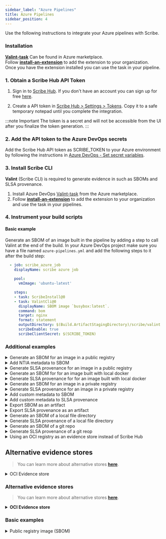 ```yaml
---
sidebar_label: "Azure Pipelines"
title: Azure Pipelines
sidebar_position: 4
---
```


Use the following instructions to integrate your Azure pipelines with Scribe.

### Installation
**[Valint-task](https://marketplace.visualstudio.com/items?itemName=ScribeSecurity.valint-cli)** Can be found in Azure marketplace.  <br />
Follow **[install-an-extension](https://learn.microsoft.com/en-us/azure/devops/marketplace/install-extension?view=azure-devops&tabs=browser#install-an-extension)** to add the extension to your organization.  <br />
Once you have the extension installed you can use the task in your pipeline.

### 1. Obtain a Scribe Hub API Token

1. Sign in to [Scribe Hub](https://app.scribesecurity.com). If you don't have an account you can sign up for free [here](https://scribesecurity.com/scribe-platform-lp/ "Start Using Scribe For Free").

2. Create a API token in [Scribe Hub > Settings > Tokens](https://app.scribesecurity.com/settings/tokens). Copy it to a safe temporary notepad until you complete the integration.

:::note Important
The token is a secret and will not be accessible from the UI after you finalize the token generation. 
:::

### 2. Add the API token to the Azure DevOps secrets

Add the Scribe Hub API token as SCRIBE_TOKEN to your Azure environment by following the instructions in [Azure DevOps - Set secret variables](https://learn.microsoft.com/en-us/azure/devops/pipelines/process/set-secret-variables?view=azure-devops&tabs=yaml%2Cbash "Azure DevOps - Set secret variables").
### 3. Install Scribe CLI

**Valint** (Scribe CLI) is required to generate evidence in such as SBOMs and SLSA provenance. 
1. Install Azure DevOps [Valint-task](https://marketplace.visualstudio.com/items?itemName=ScribeSecurity.valint-cli) from the Azure marketplace.
2. Follow **[install-an-extension](https://learn.microsoft.com/en-us/azure/devops/marketplace/install-extension?view=azure-devops&tabs=browser#install-an-extension)** to add the extension to your organization and use the task in your pipelines.

### 4. Instrument your build scripts

#### Basic example
Generate an SBOM of an image built in the pipeline by adding a step to call Valint at the end of the build. 
In your Azure DevOps project make sure you have a file named `azure-pipelines.yml` and add the following steps to it after the build step:

```yaml
  - job: scribe_azure_job
    displayName: scribe azure job
  
    pool:
      vmImage: 'ubuntu-latest'

    steps:
    - task: ScribeInstall@0
    - task: ValintCli@0
      displayName: SBOM image `busybox:latest`.
      command: bom
      target: nginx
      format: statement
      outputDirectory: $(Build.ArtifactStagingDirectory)/scribe/valint
      scribeEnable: true
      scribeClientSecret: $(SCRIBE_TOKEN)
```

### Additional examples

<details>
  <summary> Generate an SBOM for an image in a public registry </summary>

```YAML
- task: ValintCli@0
  displayName: Generate cyclonedx json SBOM
  inputs:
    commandName: bom
    target: busybox:latest
    outputDirectory: $(Build.ArtifactStagingDirectory)/scribe/valint
    
    scribeEnable: true
    scribeClientSecret: $(SCRIBE_TOKEN)
``` 

</details>

<details>
  <summary> Add NTIA metadata to SBOM </summary>

```YAML
trigger:
  branches:
    include:
    - main

jobs:
- job: scribe_azure_job
  displayName: 'Scribe Azure Job'
  pool:
    name: {Update pool name here}		# Example: Mikey
    agent: {Update agent name here}		# Example: azure-runner-ubuntu

  variables:
    imageName: 'pipelines-javascript-docker'
    # SBOM Author meta data - Optional
    AUTHOR_NAME: John-Smith
    AUTHOR_EMAIL: john@thiscompany.com
    AUTHOR_PHONE: 555-8426157
    # SBOM Supplier meta data - Optional
    SUPPLIER_NAME: Scribe-Security
    SUPPLIER_URL: www.scribesecurity.com
    SUPPLIER_EMAIL: info@scribesecurity.com
    SUPPLIER_PHONE: 001-001-0011

  steps:
  - task: scribeInstall@0

  - task: ValintCli@0
    inputs:
      command: bom
      target: nginx
      format: statement
      outputDirectory: $(Build.ArtifactStagingDirectory)/scribe/valint
      scribeEnable: true
      scribeClientSecret: $(SCRIBE_TOKEN)
      author-name: $(AUTHOR_NAME)
      author-email: $(AUTHOR_EMAIL)
      author-phone: $(AUTHOR_PHONE)
      supplier-name: $(SUPPLIER_NAME)
      supplier-url: $(SUPPLIER_URL)
      supplier-email: $(SUPPLIER_EMAIL)
      supplier-phone: $(SUPPLIER_PHONE)

  - task: ValintCli@0
    inputs:
      command: verify
      target: nginx
      inputFormat: statement
      outputDirectory: $(Build.ArtifactStagingDirectory)/scribe/valint
      scribeEnable: true
      scribeClientSecret: $(SCRIBE_TOKEN)
```
</details>


<details>
  <summary> Generate SLSA provenance for an image in a public registry </summary>

```YAML
- task: ValintCli@0
  displayName: Generate SLSA provenance
  inputs:
    commandName: slsa
    target: busybox:latest
    outputDirectory: $(Build.ArtifactStagingDirectory)/scribe/valint    
    scribeEnable: true
    scribeClientSecret: $(SCRIBE_TOKEN)
``` 

</details>

<details>
  <summary> Generate an SBOM for for an image built with local docker </summary>

```YAML
- task: ValintCli@0
  displayName: Generate cyclonedx json SBOM
  inputs:
    commandName: bom
    target: image_name:latest
    outputDirectory: $(Build.ArtifactStagingDirectory)/scribe/valint    
    scribeEnable: true
    scribeClientSecret: $(SCRIBE_TOKEN)
``` 
</details>

<details>
  <summary> Generate SLSA provenance for for an image built with local docker </summary>

```YAML
- task: ValintCli@0
  displayName: Generate SLSA provenance
  inputs:
    commandName: slsa
    target: image_name:latest
    outputDirectory: $(Build.ArtifactStagingDirectory)/scribe/valint    
    scribeEnable: true
    scribeClientSecret: $(SCRIBE_TOKEN)
``` 
</details>

<details>
  <summary>  Generate an SBOM for an image in a private registry </summary>

> Add a `docker login` task before the adding the following task:

```YAML
- task: ValintCli@0
  displayName: Generate cyclonedx json SBOM
  inputs:
    commandName: bom
    target: scribesecurity.jfrog.io/scribe-docker-local/example:latest
    outputDirectory: $(Build.ArtifactStagingDirectory)/scribe/valint    
    scribeEnable: true
    scribeClientSecret: $(SCRIBE_TOKEN)
``` 
</details>

<details>
  <summary> Generate SLSA provenance for an image in a private registry </summary>

> Before the following task add a `docker login` task 

```YAML
- task: ValintCli@0
  displayName: Generate SLSA provenance
  inputs:
    commandName: slsa
    target: scribesecurity.jfrog.io/scribe-docker-local/example:latest
    outputDirectory: $(Build.ArtifactStagingDirectory)/scribe/valint    
    scribeEnable: true
    scribeClientSecret: $(SCRIBE_TOKEN)
``` 
</details>

<details>
  <summary>  Add custom metadata to SBOM </summary>

```YAML
- job: custom_bom
  displayName: Custom bom

  variables:
    - name: test_env
      value: test_env_value

  pool:
    vmImage: 'ubuntu-latest'

  steps:
  - task: ValintCli@0
    displayName: Generate cyclonedx json SBOM - add metadata - labels, envs, name
    inputs:
      commandName: bom
      target: 'busybox:latest'
      outputDirectory: $(Build.ArtifactStagingDirectory)/scribe/valint      
      env: test_env
      label: test_label
      scribeEnable: true
      scribeClientSecret: $(SCRIBE_TOKEN)
```
</details>
<details>
  <summary>  Add custom metadata to SLSA provenance </summary>

```YAML
- job: custom_slsa
  displayName: Custom slsa

  variables:
    - name: test_env
      value: test_env_value

  pool:
    vmImage: 'ubuntu-latest'

  steps:
  - task: ValintCli@0
    displayName: Generate cyclonedx json SBOM - add metadata - labels, envs, name
    inputs:
      commandName: slsa
      target: 'busybox:latest'
      outputDirectory: $(Build.ArtifactStagingDirectory)/scribe/valint      
      env: test_env
      label: test_label
      scribeEnable: true
      scribeClientSecret: $(SCRIBE_TOKEN)
```
</details>

<details>
  <summary> Export SBOM as an artifact </summary>

> Use `format` input argumnet to set the format.

```YAML
- task: ValintCli@0
  displayName: SBOM image `busybox:latest`.
  inputs:
    command: bom
    target: busybox:latest
    outputDirectory: $(Build.ArtifactStagingDirectory)/scribe/valint
    outputFile: $(Build.ArtifactStagingDirectory)/my_sbom.json    
    scribeEnable: true
    scribeClientSecret: $(SCRIBE_TOKEN)

# Using `outputDirectory` evidence cache dir
- publish: $(Build.ArtifactStagingDirectory)/scribe/valint
  artifact: scribe-evidence

# Using `outputFile` custom path.
- publish: $(Build.ArtifactStagingDirectory)/my_sbom.json
  artifact: scribe-sbom
``` 
</details>

<details>
  <summary> Export SLSA provenance as an artifact </summary>

> Use `format` input argumnet to set the format.

```YAML
- task: ValintCli@0
  displayName: SLSA image `busybox:latest`.
  inputs:
    command: slsa
    target: busybox:latest
    outputDirectory: $(Build.ArtifactStagingDirectory)/scribe/valint
    outputFile: $(Build.ArtifactStagingDirectory)/my_slsa.json    
    scribeEnable: true
    scribeClientSecret: $(SCRIBE_TOKEN)

# Using `outputDirectory` evidence cache dir
- publish: $(Build.ArtifactStagingDirectory)/scribe/valint
  artifact: scribe-evidence

# Using `outputFile` custom path.
- publish: $(Build.ArtifactStagingDirectory)/my_slsa.json
  artifact: scribe-slsa
``` 
</details>

<details>
  <summary> Generate an SBOM of a local file directory </summary>

```YAML
- bash: |
    mkdir testdir
    echo "test" > testdir/test.txt

- task: ValintCli@0
  displayName: SBOM local directory.
  inputs:
    command: bom
    target: dir:testdir
    outputDirectory: $(Build.ArtifactStagingDirectory)/scribe/valint    
    scribeEnable: true
    scribeClientSecret: $(SCRIBE_TOKEN)
``` 
</details>

<details>
  <summary> Generate SLSA provenance of a local file directory </summary>

```YAML
- bash: |
    mkdir testdir
    echo "test" > testdir/test.txt

- task: ValintCli@0
  displayName: SLSA local directory.
  inputs:
    command: slsa
    target: dir:testdir
    outputDirectory: $(Build.ArtifactStagingDirectory)/scribe/valint    
    scribeEnable: true
    scribeClientSecret: $(SCRIBE_TOKEN)

``` 
</details>

<details>
  <summary> Generate an SBOM of a git repo </summary>
  
For a remote git repo:
  
```YAML
- task: ValintCli@0
  displayName: SBOM remote git repository.
  inputs:
    command: bom
    target: git:https://github.com/mongo-express/mongo-express.git 
    outputDirectory: $(Build.ArtifactStagingDirectory)/scribe/valint    
    scribeEnable: true
    scribeClientSecret: $(SCRIBE_TOKEN)
```
For a local git repo:
**Note** If you use implicit checkout, **[git-strategy](https://learn.microsoft.com/en-us/azure/devops/pipelines/yaml-schema/steps-checkout?view=azure-pipelines)** affects the commits collected into the SBOM.

```YAML
- checkout: self

- task: ValintCli@0
  displayName: SBOM local git repository.
  inputs:
    command: bom
    target: git:. 
    outputDirectory: $(Build.ArtifactStagingDirectory)/scribe/valint    
    scribeEnable: true
    scribeClientSecret: $(SCRIBE_TOKEN)
``` 
</details>
<details>
  <summary> Generate SLSA provenance of a git reop </summary>
For a remote git repo:
  
```YAML
- task: ValintCli@0
  displayName: SBOM remote git repository.
  inputs:
    command: slsa
    target: git:https://github.com/mongo-express/mongo-express.git 
    outputDirectory: $(Build.ArtifactStagingDirectory)/scribe/valint
    
``` 

> For a local git repo

```YAML
- checkout: self

- task: ValintCli@0
  displayName: SLSA local git repository.
  inputs:
    command: slsa
    target: git:. 
    outputDirectory: $(Build.ArtifactStagingDirectory)/scribe/valint
    
``` 
</details>
<details>
  <summary> Using an OCI registry as an evidence store instead of Scribe Hub </summary>
For on-prem deployment scenarios where you do not want to utilize Scribe Hub as a SaaS you can store, retrieve, and verify evidence with an OCI Resitry <a href="https://scribe-security.netlify.app/docs/integrating-scribe/other-evidence-stores">(learn more)</a>

Related flags:
* `--oci` Enable OCI store.
* `--oci-repo` - Evidence store location.

1. Allow Valint Read and Write access to this registry.
2. Login to the registry, for example by `docker login`.

```yaml
- job: scribe_azure_job
  pool:
    vmImage: 'ubuntu-latest'

  variables:
    imageName: 'pipelines-javascript-docker'

  steps:
  - script: echo "$DOCKER_PASSWORD" | docker login -u "$DOCKER_USERNAME" --password-stdin [my_registry]

  - task: scribeInstall@0

  - task: ValintCli@0
    inputs:
      commandName: bom
      target: [target]
      format: [attest, statement]
      outputDirectory: $(Build.ArtifactStagingDirectory)/scribe/valint
      oci: true
      ociRepo: [oci_repo]

  - task: ValintCli@0
    inputs:
      commandName: verify
      target: [target]
      inputFormat: [attest, statement, attest-slsa, statement-slsa, attest-generic, statement-generic]
      outputDirectory: $(Build.ArtifactStagingDirectory)/scribe/valint
      oci: true
      ociRepo: [oci_repo]
```
</details>

## Alternative evidence stores

> You can learn more about alternative stores **[here](https://scribe-security.netlify.app/docs/integrating-scribe/other-evidence-stores)**.

<details>
  <summary> OCI Evidence store </summary>

Valint supports both storage and verification flows for `attestations`  and `statement` objects utilizing OCI registry as an evidence store.

Using OCI registry as an evidence store allows you to upload, download and verify evidence across your supply chain in a seamless manner.

Related flags:
* `oci` Enable OCI store.
* `ociRepo` - Evidence store location.

### Before you begin
Evidence can be stored in any accusable registry.
* Write access is required for upload (generate).
* Read access is required for download (verify).

You must first login with the required access privileges to your registry before calling Valint.
For example, using `docker login` command.

### Usage
```yaml
- job: scribe_azure_job
  pool:
    vmImage: 'ubuntu-latest'

  variables:
    imageName: 'pipelines-javascript-docker'

  steps:
  - script: echo "$DOCKER_PASSWORD" | docker login -u "$DOCKER_USERNAME" --password-stdin [my_registry]

  - task: scribeInstall@0

  - task: ValintCli@0
    inputs:
      commandName: bom
      target: [target]
      format: [attest, statement]
      outputDirectory: $(Build.ArtifactStagingDirectory)/scribe/valint
      oci: true
      ociRepo: [oci_repo]

  - task: ValintCli@0
    inputs:
      commandName: verify
      target: [target]
      inputFormat: [attest, statement, attest-slsa, statement-slsa, attest-generic, statement-generic]
      outputDirectory: $(Build.ArtifactStagingDirectory)/scribe/valint
      oci: true
      ociRepo: [oci_repo]
```
</details>

### Alternative evidence stores
> You can learn more about alternative stores **[here](https://scribe-security.netlify.app/docs/integrating-scribe/other-evidence-stores)**.

<details>
  <summary> <b> OCI Evidence store </b></summary>

Valint supports both storage and verification flows for `attestations`  and `statement` objects utilizing OCI registry as an evidence store.

Using OCI registry as an evidence store allows you to upload, download and verify evidence across your supply chain in a seamless manner.

Related flags:
* `oci` Enable OCI store.
* `ociRepo` - Evidence store location.

### Before you begin
Evidence can be stored in any accusable registry.
* Write access is required for upload (generate).
* Read access is required for download (verify).

You must first login with the required access privileges to your registry before calling Valint.
For example, using `docker login` command.

### Usage
```yaml
- job: scribe_azure_job
  pool:
    vmImage: 'ubuntu-latest'

  variables:
    imageName: 'pipelines-javascript-docker'

  steps:
  - script: echo "$DOCKER_PASSWORD" | docker login -u "$DOCKER_USERNAME" --password-stdin [my_registry]

  - task: scribeInstall@0

  - task: ValintCli@0
    inputs:
      commandName: bom
      target: [target]
      format: [attest, statement]
      outputDirectory: $(Build.ArtifactStagingDirectory)/scribe/valint
      oci: true
      ociRepo: [oci_repo]

  - task: ValintCli@0
    inputs:
      commandName: verify
      target: [target]
      inputFormat: [attest, statement, attest-slsa, statement-slsa, attest-generic, statement-generic]
      outputDirectory: $(Build.ArtifactStagingDirectory)/scribe/valint
      oci: true
      ociRepo: [oci_repo]
```
</details>

### Basic examples

<details>
  <summary>  Public registry image (SBOM) </summary>

Create SBOM for remote `busybox:latest` image.

```YAML
- task: ValintCli@0
  displayName: Generate cyclonedx json SBOM
  inputs:
    commandName: bom
    target: busybox:latest
    outputDirectory: $(Build.ArtifactStagingDirectory)/scribe/valint
    force: true
``` 

</details>